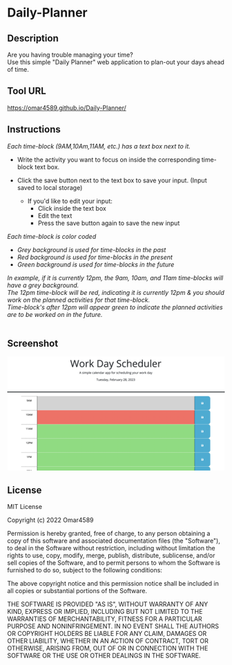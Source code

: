 # Daily-Planner

## Description

Are you having trouble managing your time?<br>
Use this simple "Daily Planner" web application to plan-out your days ahead of time.

## Tool URL

https://omar4589.github.io/Daily-Planner/

## Instructions

_Each time-block (9AM,10Am,11AM, etc.) has a text box next to it._

- Write the activity you want to focus on inside the corresponding time-block text box.

- Click the save button next to the text box to save your input. (Input saved to local storage)
  - If you'd like to edit your input:
    - Click inside the text box
    - Edit the text
    - Press the save button again to save the new input

_Each time-block is color coded_<br>

- _Grey background is used for time-blocks in the past_<br>
- _Red background is used for time-blocks in the present_<br>
- _Green background is used for time-blocks in the future_<br>

_In example, if it is currently 12pm, the 9am, 10am, and 11am time-blocks will have a grey background._<br>
_The 12pm time-block will be red, indicating it is currently 12pm & you should work on the planned activities for that time-block._<br>
_Time-block's after 12pm will appear green to indicate the planned activities are to be worked on in the future._<br>
<br>

## Screenshot

<img src="./Assets/DailyPlannerScreenshot.png">  
    
## License
   
MIT License

Copyright (c) 2022 Omar4589

Permission is hereby granted, free of charge, to any person obtaining a copy
of this software and associated documentation files (the "Software"), to deal
in the Software without restriction, including without limitation the rights
to use, copy, modify, merge, publish, distribute, sublicense, and/or sell
copies of the Software, and to permit persons to whom the Software is
furnished to do so, subject to the following conditions:

The above copyright notice and this permission notice shall be included in all
copies or substantial portions of the Software.

THE SOFTWARE IS PROVIDED "AS IS", WITHOUT WARRANTY OF ANY KIND, EXPRESS OR
IMPLIED, INCLUDING BUT NOT LIMITED TO THE WARRANTIES OF MERCHANTABILITY,
FITNESS FOR A PARTICULAR PURPOSE AND NONINFRINGEMENT. IN NO EVENT SHALL THE
AUTHORS OR COPYRIGHT HOLDERS BE LIABLE FOR ANY CLAIM, DAMAGES OR OTHER
LIABILITY, WHETHER IN AN ACTION OF CONTRACT, TORT OR OTHERWISE, ARISING FROM,
OUT OF OR IN CONNECTION WITH THE SOFTWARE OR THE USE OR OTHER DEALINGS IN THE
SOFTWARE.
